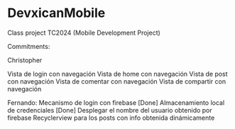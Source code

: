 # DevxicanMobile
Class project TC2024 (Mobile Development Project)




Commitments:

Christopher

Vista de login con navegación
Vista de home con navegación
Vista de post con navegación
Vista de comentar con navegación
Vista de compartir con navegación


Fernando:
Mecanismo de login con firebase [Done]
Almacenamiento local de credenciales [Done]
Desplegar el nombre del usuario obtenido por firebase
Recyclerview para los posts con info obtenida dinámicamente
